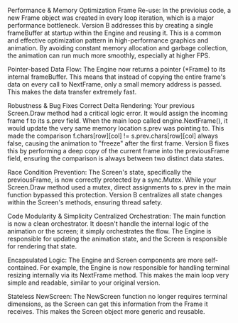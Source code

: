 Performance & Memory Optimization
Frame Re-use: In the previoius code, a new Frame object was created in every loop iteration, which is a major performance bottleneck. Version B addresses this by creating a single frameBuffer at startup within the Engine and reusing it. This is a common and effective optimization pattern in high-performance graphics and animation. By avoiding constant memory allocation and garbage collection, the animation can run much more smoothly, especially at higher FPS.

Pointer-based Data Flow: The Engine now returns a pointer (*Frame) to its internal frameBuffer. This means that instead of copying the entire frame's data on every call to NextFrame, only a small memory address is passed. This makes the data transfer extremely fast.

Robustness & Bug Fixes
Correct Delta Rendering: Your previous Screen.Draw method had a critical logic error. It would assign the incoming frame f to its s.prev field. When the main loop called engine.NextFrame(), it would update the very same memory location s.prev was pointing to. This made the comparison f.chars[row][col] != s.prev.chars[row][col] always false, causing the animation to "freeze" after the first frame. Version B fixes this by performing a deep copy of the current frame into the previousFrame field, ensuring the comparison is always between two distinct data states.

Race Condition Prevention: The Screen's state, specifically the previousFrame, is now correctly protected by a sync.Mutex. While your Screen.Draw method used a mutex, direct assignments to s.prev in the main function bypassed this protection. Version B centralizes all state changes within the Screen's methods, ensuring thread safety.

Code Modularity & Simplicity
Centralized Orchestration: The main function is now a clean orchestrator. It doesn't handle the internal logic of the animation or the screen; it simply orchestrates the flow. The Engine is responsible for updating the animation state, and the Screen is responsible for rendering that state.

Encapsulated Logic: The Engine and Screen components are more self-contained. For example, the Engine is now responsible for handling terminal resizing internally via its NextFrame method. This makes the main loop very simple and readable, similar to your original version.

Stateless NewScreen: The NewScreen function no longer requires terminal dimensions, as the Screen can get this information from the Frame it receives. This makes the Screen object more generic and reusable.